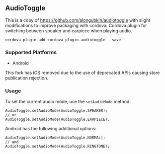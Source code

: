 ## AudioToggle

This is a copy of https://github.com/alongubkin/audiotoggle with slight modifications to improve packaging with cordova.
Cordova plugin for switching between speaker and earpiece when playing audio.

    cordova plugin add cordova-plugin-audiotoggle --save
    
### Supported Platforms

- Android

This fork has iOS removed due to the use of deprecated APIs causing store publication rejection.

### Usage

To set the current audio mode, use the `setAudioMode` method:

    AudioToggle.setAudioMode(AudioToggle.SPEAKER);
    // or
    AudioToggle.setAudioMode(AudioToggle.EARPIECE);

Android has the following additional options:

    AudioToggle.setAudioMode(AudioToggle.NORMAL);
    // and
    AudioToggle.setAudioMode(AudioToggle.RINGTONE);

